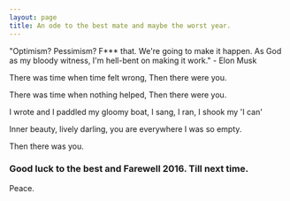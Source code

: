 ```yaml
---
layout: page
title: An ode to the best mate and maybe the worst year.
---
```


"Optimism? Pessimism? F*** that. We're going to make it happen. As God as my bloody witness, I'm hell-bent on making it work." - Elon Musk


There was time when time felt wrong,
Then there were you.

There was time when nothing helped,
Then there were you.

I wrote and I paddled my gloomy boat,
I sang, I ran, I shook my 'I can'

Inner beauty, lively darling, you are everywhere
I was so empty.

Then there was you.
                                                

<!--### More Information

Thanks!-->

### Good luck to the best and Farewell 2016. Till next time.

Peace.
